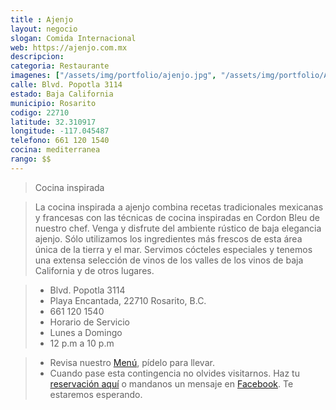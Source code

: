 ```yaml
---
title : Ajenjo
layout: negocio
slogan: Comida Internacional
web: https://ajenjo.com.mx
descripcion: 
categoria: Restaurante
imagenes: ["/assets/img/portfolio/ajenjo.jpg", "/assets/img/portfolio/Ajenjobaranddining.jpg"]
calle: Blvd. Popotla 3114
estado: Baja California
municipio: Rosarito
codigo: 22710
latitude: 32.310917
longitude: -117.045487
telefono: 661 120 1540
cocina: mediterranea
rango: $$
---
```


>Cocina inspirada

>La cocina inspirada a ajenjo combina recetas tradicionales mexicanas y francesas con las técnicas de cocina inspiradas en Cordon Bleu de nuestro chef. Venga y disfrute del ambiente rústico de baja elegancia ajenjo. Sólo utilizamos los ingredientes más frescos de esta área única de la tierra y el mar. Servimos cócteles especiales y tenemos una extensa selección de vinos de los valles de los vinos de baja California y de otros lugares.

 >* Blvd. Popotla 3114
 >* Playa Encantada, 22710 Rosarito, B.C.
 >* 661 120 1540
 >* Horario de Servicio
 >* Lunes a Domingo  
 >* 12 p.m a 10 p.m

 >* Revisa nuestro [Menú](https://ajenjo.com.mx/menus/?lang=es), pídelo para llevar.  
 >* Cuando pase esta contingencia no olvides visitarnos. Haz tu [reservación aquí](https://ajenjo.com.mx/reservaciones/?lang=es) o mandanos un mensaje en [Facebook](https://www.facebook.com/ajenjo.latitud). Te estaremos esperando.

